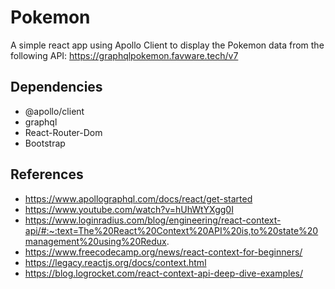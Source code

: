 # Pokemon
A simple react app using Apollo Client to display the Pokemon data from the following API: https://graphqlpokemon.favware.tech/v7

## Dependencies
- @apollo/client
- graphql
- React-Router-Dom
- Bootstrap

## References
- https://www.apollographql.com/docs/react/get-started
- https://www.youtube.com/watch?v=hUhWtYXgg0I
- https://www.loginradius.com/blog/engineering/react-context-api/#:~:text=The%20React%20Context%20API%20is,to%20state%20management%20using%20Redux.
- https://www.freecodecamp.org/news/react-context-for-beginners/
- https://legacy.reactjs.org/docs/context.html
- https://blog.logrocket.com/react-context-api-deep-dive-examples/
